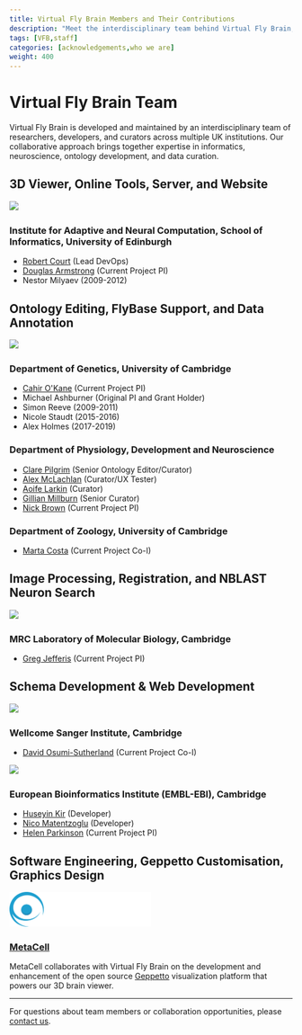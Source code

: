 ```yaml
---
title: Virtual Fly Brain Members and Their Contributions
description: "Meet the interdisciplinary team behind Virtual Fly Brain, including developers, curators, ontology experts, and researchers from leading UK institutions who collaborate to maintain and enhance this comprehensive Drosophila neuroscience resource."
tags: [VFB,staff]
categories: [acknowledgements,who we are]
weight: 400
---
```


# Virtual Fly Brain Team

Virtual Fly Brain is developed and maintained by an interdisciplinary team of researchers, developers, and curators across multiple UK institutions. Our collaborative approach brings together expertise in informatics, neuroscience, ontology development, and data curation.

## 3D Viewer, Online Tools, Server, and Website

<a href='http://www.anc.ed.ac.uk/index.php?option=com_content&task=view&id=12&Itemid=68' target='_blank'>
  <img src='https://v2.virtualflybrain.org/images/vfb/project/logos/InformaticsLogo.gif' style="max-width: 50%"/>
</a>

### Institute for Adaptive and Neural Computation, School of Informatics, University of Edinburgh

- [Robert Court](https://www.inf.ed.ac.uk/people/staff/Robert_Court.html) (Lead DevOps)
- [Douglas Armstrong](https://www.inf.ed.ac.uk/people/staff/James_Armstrong.html) (Current Project PI)
- Nestor Milyaev (2009-2012)

## Ontology Editing, FlyBase Support, and Data Annotation

<a href='http://www.gen.cam.ac.uk/' target='_blank'>
  <img src='https://v2.virtualflybrain.org/images/vfb/project/logos/CUnibig.png' style="max-width: 50%"/>
</a>

### Department of Genetics, University of Cambridge

- [Cahir O'Kane](http://www.neuroscience.cam.ac.uk/directory/profile.php?cokane) (Current Project PI)
- Michael Ashburner (Original PI and Grant Holder)
- Simon Reeve (2009-2011)
- Nicole Staudt (2015-2016)
- Alex Holmes (2017-2019)

### Department of Physiology, Development and Neuroscience

- [Clare Pilgrim](https://www.pdn.cam.ac.uk/research/groups/flybase/flybase-group-members) (Senior Ontology Editor/Curator)
- [Alex McLachlan](https://www.pdn.cam.ac.uk/research/groups/flybase/flybase-group-members) (Curator/UX Tester)
- [Aoife Larkin](https://www.pdn.cam.ac.uk/research/groups/flybase/flybase-group-members) (Curator)
- [Gillian Millburn](https://www.pdn.cam.ac.uk/research/groups/flybase/flybase-group-members) (Senior Curator)
- [Nick Brown](https://www.pdn.cam.ac.uk/research/groups/flybase/flybase-group-members) (Current Project PI)

### Department of Zoology, University of Cambridge

- [Marta Costa](http://www.neuroscience.cam.ac.uk/directory/profile.php?mcosta) (Current Project Co-I)

## Image Processing, Registration, and NBLAST Neuron Search

<a href='http://www2.mrc-lmb.cam.ac.uk/' target='_blank'>
  <img src='https://v2.virtualflybrain.org/images/vfb/project/logos/MRC-LMB_logo.png' style="max-width: 50%"/>
</a>

### MRC Laboratory of Molecular Biology, Cambridge

- [Greg Jefferis](http://www2.mrc-lmb.cam.ac.uk/group-leaders/h-to-m/gregory-jefferis/) (Current Project PI)

## Schema Development & Web Development

<a href='https://www.sanger.ac.uk/' target='_blank'>
  <img src='https://virtualflybrain.org/images/logo-sanger-blue.svg' style="max-width: 50%"/>
</a>

### Wellcome Sanger Institute, Cambridge

- [David Osumi-Sutherland](https://www.linkedin.com/in/osumisutherland) (Current Project Co-I)

<a href='http://www.ebi.ac.uk/' target='_blank'>
  <img src='https://v2.virtualflybrain.org/images/vfb/project/logos/EMBL_EBI_logo_180pixels_RGB.png' style="max-width: 50%"/>
</a>

### European Bioinformatics Institute (EMBL-EBI), Cambridge

- [Huseyin Kir](https://www.ebi.ac.uk/people/person/huseyin-kir/) (Developer)
- [Nico Matentzoglu](https://www.researchgate.net/profile/Nicolas_Matentzoglu2) (Developer)
- [Helen Parkinson](https://www.ebi.ac.uk/about/people/helen-parkinson) (Current Project PI)

## Software Engineering, Geppetto Customisation, Graphics Design

<a href='http://www.metacell.us/' target='_blank'>
  <img src='https://github.com/tarelli/bucket/raw/master/MetaCellLogoWhite300ppi.png' style="max-width: 50%"/>
</a>

### [MetaCell](http://www.metacell.us)

MetaCell collaborates with Virtual Fly Brain on the development and enhancement of the open source [Geppetto](http://www.geppetto.org) visualization platform that powers our 3D brain viewer.

---

For questions about team members or collaboration opportunities, please [contact us](mailto:data@virtualflybrain.org).
